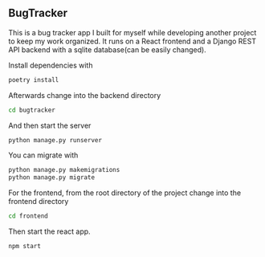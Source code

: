 ## BugTracker

This is a bug tracker app I built for myself while developing another project to keep my work organized. It runs on a React frontend and a Django REST API backend with a sqlite database(can be easily changed). 

Install dependencies with 

```bash
poetry install
```

Afterwards change into the backend directory

```bash
cd bugtracker
```

And then start the server

```bash
python manage.py runserver
```

You can migrate with

```bash
python manage.py makemigrations
python manage.py migrate
```

For the frontend, from the root directory of the project change into the frontend directory

```bash
cd frontend
```

Then start the react app.

```bash
npm start
```

